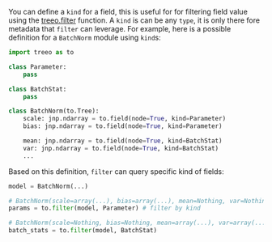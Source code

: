 <!-- ### Field kinds -->
You can define a `kind` for a field, this is useful for for filtering field value using the [treeo.filter](#filter) function. A `kind` is can be any `type`, it is only there fore metadata that `filter` can leverage. For example, here is a possible definition for a `BatchNorm` module using `kind`s:

```python
import treeo as to

class Parameter:
    pass

class BatchStat:
    pass

class BatchNorm(to.Tree):
    scale: jnp.ndarray = to.field(node=True, kind=Parameter)
    bias: jnp.ndarray = to.field(node=True, kind=Parameter)

    mean: jnp.ndarray = to.field(node=True, kind=BatchStat)
    var: jnp.ndarray = to.field(node=True, kind=BatchStat)
    ...
```
Based on this definition, `filter` can query specific kind of fields:

```python
model = BatchNorm(...) 

# BatchNorm(scale=array(...), bias=array(...), mean=Nothing, var=Nothing)
params = to.filter(model, Parameter) # filter by kind

# BatchNorm(scale=Nothing, bias=Nothing, mean=array(...), var=array(...))
batch_stats = to.filter(model, BatchStat)
```